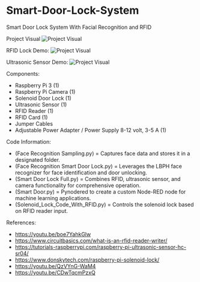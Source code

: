 # Smart-Door-Lock-System
Smart Door Lock System With Facial Recognition and RFID

Project Visual
![Project Visual](https://github.com/mwijaya43/Smart-Door-Lock-System-/assets/162684142/da14cd8c-f2f1-4e8b-a7b0-e9547167f7ad)

RFID Lock Demo:
![Project Visual](https://github.com/mwijaya43/Smart-Door-Lock-System-/assets/162684142/a23e73ea-e181-447b-829a-dbc0618f9770)

Ultrasonic Sensor Demo:
![Project Visual](https://github.com/mwijaya43/Smart-Door-Lock-System-/assets/162684142/d5b72208-3062-463b-b2dd-959590fbfdd3)

Components:
- Raspberry Pi 3 (1)
- Raspberry Pi Camera (1)  
- Solenoid Door Lock (1)
- Ultrasonic Sensor (1)
- RFID Reader (1)
- RFID Card (1)
- Jumper Cables 
- Adjustable Power Adapter / Power Supply 8-12 volt, 3-5 A (1)

Code Information:
- (Face Recognition Sampling.py) = Captures face data and stores it in a designated folder.
- (Face Recognition Smart Door Lock.py) = Leverages the LBPH face recognizer for face identification and door unlocking.
- (Smart Door Lock Full.py) = Combines RFID, ultrasonic sensor, and camera functionality for comprehensive operation.
- (Smart Door.py) = Pynodered to create a custom Node-RED node for machine learning applications.
- (Solenoid_Lock_Code_With_RFID.py) = Controls the solenoid lock based on RFID reader input.

References:
- https://youtu.be/boe7YahkGlw
- https://www.circuitbasics.com/what-is-an-rfid-reader-writer/
- https://tutorials-raspberrypi.com/raspberry-pi-ultrasonic-sensor-hc-sr04/
- https://www.donskytech.com/raspberry-pi-solenoid-lock/
- https://youtu.be/QzVYnG-WaM4
- https://youtu.be/CDwTqcmPzxQ
